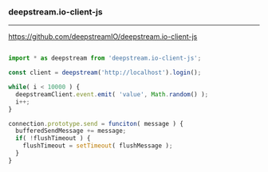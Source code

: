### deepstream.io-client-js
---
https://github.com/deepstreamIO/deepstream.io-client-js

```
```

```js
import * as deepstream from 'deepstream.io-client-js';

const client = deepstream('http://localhost').login();
```

```js
while( i < 10000 ) {
  deepstreamClient.event.emit( 'value', Math.random() );
  i++;
}

connection.prototype.send = funciton( message ) {
  bufferedSendMessage += message;
  if( !flushTimeout ) {
    flushTimeout = setTimeout( flushMessage );
  }
}
```


